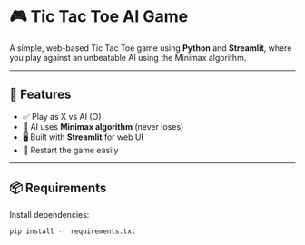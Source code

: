 # 🎮 Tic Tac Toe AI Game

A simple, web-based Tic Tac Toe game using **Python** and **Streamlit**, where you play against an unbeatable AI using the Minimax algorithm.

---

## 🚀 Features

- ✅ Play as X vs AI (O)
- 🤖 AI uses **Minimax algorithm** (never loses)
- 🖥 Built with **Streamlit** for web UI
- 🔁 Restart the game easily

---

## 📦 Requirements

Install dependencies:

```bash
pip install -r requirements.txt

